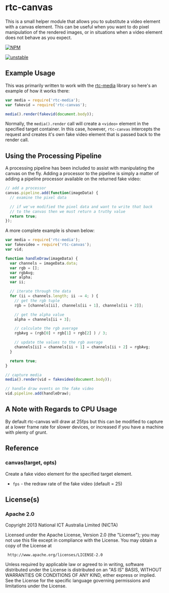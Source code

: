 # rtc-canvas

This is a small helper module that allows you to substitute a video
element with a canvas element.  This can be useful when you want to 
do pixel manipulation of the rendered images, or in situations when 
a video element does not behave as you expect.


[![NPM](https://nodei.co/npm/rtc-canvas.png)](https://nodei.co/npm/rtc-canvas/)

[![unstable](http://hughsk.github.io/stability-badges/dist/unstable.svg)](http://github.com/hughsk/stability-badges)

## Example Usage

This was primarily written to work with the
[rtc-media](https://github.com/rtc-io/rtc-media) library so here's an
example of how it works there:

```js
var media = require('rtc-media');
var fakevid = require('rtc-canvas');

media().render(fakevid(document.body));
```

Normally, the `media().render` call will create a `<video>` element in
the specified target container.  In this case, however, `rtc-canvas`
intercepts the request and creates it's own fake video element that is
passed back to the render call.

## Using the Processing Pipeline

A processing pipeline has been included to assist with
manipulating the canvas on the fly. Adding a processor to the pipeline is
simply a matter of adding a pipeline processor available on the returned
fake video:

```js
// add a processor
canvas.pipeline.add(function(imageData) {
  // examine the pixel data

  // if we've modified the pixel data and want to write that back
  // to the canvas then we must return a truthy value
  return true;
});
```

A more complete example is shown below:

```js
var media = require('rtc-media');
var fakevideo = require('rtc-canvas');
var vid;

function handleDraw(imageData) {
  var channels = imageData.data;
  var rgb = [];
  var rgbAvg;
  var alpha;
  var ii;

  // iterate through the data
  for (ii = channels.length; ii -= 4; ) {
    // get the rgb tuple
    rgb = [channels[ii], channels[ii + 1], channels[ii + 2]];

    // get the alpha value
    alpha = channels[ii + 3];

    // calculate the rgb average
    rgbAvg = (rgb[0] + rgb[1] + rgb[2] ) / 3;

    // update the values to the rgb average
    channels[ii] = channels[ii + 1] = channels[ii + 2] = rgbAvg;
  }

  return true;
}

// capture media
media().render(vid = fakevideo(document.body));

// handle draw events on the fake video
vid.pipeline.add(handleDraw);
```

## A Note with Regards to CPU Usage

By default rtc-canvas will draw at 25fps but this can be modified to capture
at a lower frame rate for slower devices, or increased if you have a
machine with plenty of grunt.

## Reference

### canvas(target, opts)

Create a fake video element for the specified target element.

- `fps` - the redraw rate of the fake video (default = 25)

## License(s)

### Apache 2.0

Copyright 2013 National ICT Australia Limited (NICTA)

   Licensed under the Apache License, Version 2.0 (the "License");
   you may not use this file except in compliance with the License.
   You may obtain a copy of the License at

     http://www.apache.org/licenses/LICENSE-2.0

   Unless required by applicable law or agreed to in writing, software
   distributed under the License is distributed on an "AS IS" BASIS,
   WITHOUT WARRANTIES OR CONDITIONS OF ANY KIND, either express or implied.
   See the License for the specific language governing permissions and
   limitations under the License.

